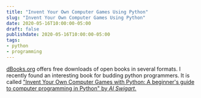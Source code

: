 ```yaml
---
title: "Invent Your Own Computer Games Using Python"
slug: "Invent Your Own Computer Games Using Python"
date: 2020-05-16T10:00:00-05:00
draft: false
publishdate: 2020-05-16T10:00:00-05:00
tags:
- python
- programming
---
```


[dBooks.org][2] offers free downloads of open books in several formats. I recently found an interesting book for budding python programmers. It is called ["Invent Your Own Computer Games with Python: A beginner's guide to computer programming in Python" by *Al Swigart*.][1] 

[1]: https://www.dbooks.org/invent-your-own-computer-games-with-python-1503212300/
[2]: https://www.dbooks.org

